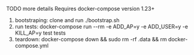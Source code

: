 TODO more details
Requires docker-compose version 1.23+
1. bootstraping: clone and run ./bootstrap.sh
2. run tests: docker-compose run --rm -e ADD_AP=y -e ADD_USER=y -e KILL_AP=y test tests
3. teardown: docker-compose down && sudo rm -rf .data && rm docker-compose.yml